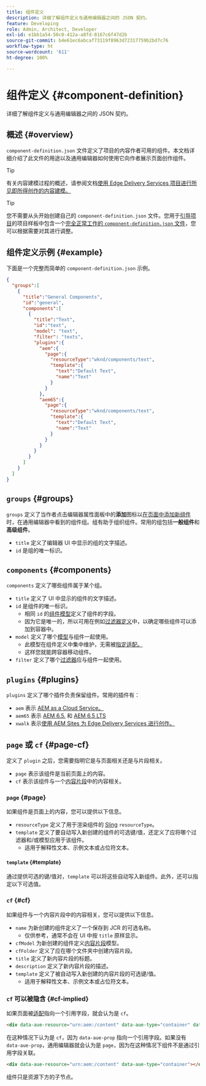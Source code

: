 ```yaml
---
title: 组件定义
description: 详细了解组件定义与通用编辑器之间的 JSON 契约。
feature: Developing
role: Admin, Architect, Developer
exl-id: e1bb1a54-50c0-412a-a8fd-8167c6f47d2b
source-git-commit: b4e61ec6abcaf73119f8963d72317759b2bd7c76
workflow-type: ht
source-wordcount: '611'
ht-degree: 100%

---
```


# 组件定义 {#component-definition}

详细了解组件定义与通用编辑器之间的 JSON 契约。

## 概述 {#overview}

`component-definition.json` 文件定义了项目的内容作者可用的组件。本文档详细介绍了此文件的用途以及通用编辑器如何使用它向作者展示页面创作组件。

>[!TIP]
>
>有关内容建模过程的概述，请参阅文档[使用 Edge Delivery Services 项目进行所见即所得创作的内容建模。](https://www.aem.live/developer/component-model-definitions)

>[!TIP]
>
>您不需要从头开始创建自己的 `component-definition.json` 文件。您用于[引导项目](https://www.aem.live/developer/ue-tutorial)的项目样板中包含一个[完全正常工作的 `component-definition.json` 文件](https://github.com/adobe-rnd/aem-boilerplate-xwalk/blob/main/component-definition.json)，您可以根据需要对其进行调整。

## 组件定义示例 {#example}

下面是一个完整而简单的 `component-definition.json` 示例。

```json
{
  "groups":[
    {
      "title":"General Components",
      "id":"general",
      "components":[
        {
          "title":"Text",
          "id":"text",
          "model": "text",
          "filter": "texts",
          "plugins":{
            "aem":{
              "page":{
                "resourceType":"wknd/components/text",
                "template":{
                  "text":"Default Text",
                  "name":"Text"
                }
              }
            },
            "aem65":{
              "page":{
                "resourceType":"wknd/components/text",
                "template":{
                  "text":"Default Text",
                  "name":"Text"
                }
              }
            }
          }
        }
      ]
    }
  ]
}
```

## `groups` {#groups}

`groups` 定义了当作者点击编辑器属性面板中的&#x200B;**添加**&#x200B;图标以[在页面中添加新组件](/help/sites-cloud/authoring/universal-editor/authoring.md#adding-components)时，在通用编辑器中看到的组件组。组有助于组织组件。常用的组包括&#x200B;**一般组件**&#x200B;和&#x200B;**高级组件**。

* `title` 定义了编辑器 UI 中显示的组的文字描述。
* `id` 是组的唯一标识。

## `components` {#components}

`components` 定义了哪些组件属于某个组。

* `title` 定义了 UI 中显示的组件的文字描述。
* `id` 是组件的唯一标识。
   * 相同 `id` 的[组件模型](/help/implementing/universal-editor/field-types.md#model-structure)定义了组件的字段。
   * 因为它是唯一的，所以可用在例如[过滤器定义](/help/implementing/universal-editor/filtering.md)中，以确定哪些组件可以添加到容器中。
* `model` 定义了哪个[模型](/help/implementing/universal-editor/field-types.md#model-structure)与组件一起使用。
   * 此模型在组件定义中集中维护，无需被[指定适配。](/help/implementing/universal-editor/field-types.md#instrumentation)
   * 这样您就能跨容器移动组件。
* `filter` 定义了哪个[过滤器](/help/implementing/universal-editor/filtering.md)应与组件一起使用。

## `plugins` {#plugins}

`plugins` 定义了哪个插件负责保留组件。常用的插件有：

* `aem` 表示 [AEM as a Cloud Service。](https://experienceleague.adobe.com/zh-hans/docs/experience-manager-cloud-service)
* `aem65` 表示 [AEM 6.5.](https://experienceleague.adobe.com/zh-hans/docs/experience-manager-65) 和 [AEM 6.5 LTS](https://experienceleague.adobe.com/zh-hans/docs/experience-manager-65-lts)
* `xwalk` 表示[使用 AEM Sites 为 Edge Delivery Services 进行创作。](https://www.aem.live/developer/ue-tutorial)

## `page` 或 `cf` {#page-cf}

定义了 `plugin` 之后，您需要指明它是与页面相关还是与片段相关。

* `page` 表示该组件是当前页面上的内容。
* `cf` 表示该组件与一个[内容片段](/help/assets/content-fragments/content-fragments.md)中的内容相关。

### `page` {#page}

如果组件是页面上的内容，您可以提供以下信息。

* `resourceType` 定义了用于渲染组件的 [Sling](/help/implementing/developing/introduction/sling-cheatsheet.md) `resourceType`。
* `template` 定义了要自动写入新创建的组件的可选键/值，还定义了应将哪个过滤器和/或模型应用于该组件。
   * 适用于解释性文本、示例文本或占位符文本。

#### `template` {#template}

通过提供可选的键/值对，`template` 可以将这些自动写入新组件。此外，还可以指定以下可选值。

### `cf` {#cf}

如果组件与一个内容片段中的内容相关，您可以提供以下信息。

* `name` 为新创建的组件定义了一个保存到 JCR 的可选名称。
   * 仅供参考，通常不会在 UI 中按 `title` 原样显示。
* `cfModel` 为新创建的组件定义[内容片段](/help/assets/content-fragments/content-fragments-models.md)模型。
* `cfFolder` 定义了应在哪个文件夹中创建内容片段。
* `title` 定义了新内容片段的标题。
* `description` 定义了新内容片段的描述。
* `template` 定义了被自动写入新创建的内容片段的可选键/值。
   * 适用于解释性文本、示例文本或占位符文本。

### `cf` 可以被隐含 {#cf-implied}

如果页面被[适配](/help/implementing/universal-editor/getting-started.md#instrument-page)指向一个引用字段，就会认为是 `cf`。

```html
<div data-aue-resource="urn:aem:/content" data-aue-type="container" data-aue-prop="field"></div>
```

在这种情况下认为是 `cf`，因为 `data-aue-prop` 指向一个引用字段。如果没有 `data-aue-prop`，通用编辑器就会认为是 `page`，因为在这种情况下组件不是通过引用字段关联。

```html
<div data-aue-resource="urn:aem:/content" data-aue-type="container"></div>
```

组件只是资源下方的子节点。
